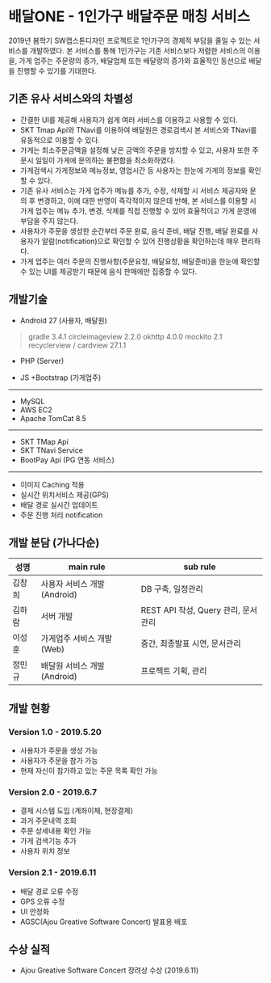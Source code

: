 # 배달ONE - 1인가구 배달주문 매칭 서비스
2019년 봄학기 SW캡스톤디자인 프로젝트로 1인가구의 경제적 부담을 줄일 수 있는 서비스를 개발하였다.
본 서비스를 통해 1인가구는 기존 서비스보다 저렴한 서비스의 이용을, 가게 업주는 주문량의 증가, 배달업체 또한 배달량의 증가와 효율적인 동선으로 배달을 진행할 수 있기를 기대한다.

## 기존 유사 서비스와의 차별성
- 간결한 UI를 제공해 사용자가 쉽게 여러 서비스를 이용하고 사용할 수 있다.
- SKT Tmap Api와 TNavi를 이용하여 배달원은 경로검색시 본 서비스와 TNavi를 유동적으로 이용할 수 있다.
- 가게는 최소주문금액을 설정해 낮은 금액의 주문을 방지할 수 있고, 사용자 또한 주문시 일일이 가게에 문의하는 불편함을 최소화하였다.
- 가게검색시 가게정보와 메뉴정보, 영업시간 등 사용자는 한눈에 가게의 정보를 확인할 수 있다.
- 기존 유사 서비스는 가게 업주가 메뉴를 추가, 수정, 삭제할 시 서비스 제공자와 문의 후 변경하고, 이에 대한 반영이 즉각적이지 않은데 반해, 본 서비스를 이용할 시 가게 업주는 메뉴 추가, 변경, 삭제를 직접 진행할 수 있어 효율적이고 가게 운영에 부담을 주지 않는다.
- 사용자가 주문을 생성한 순간부터 주문 완료, 음식 준비, 배달 진행, 배달 완료를 사용자가 알람(notification)으로 확인할 수 있어 진행상황을 확인하는데 매우 편리하다.
- 가게 업주는 여러 주문의 진행사항(주문요청, 배달요청, 배달준비)을 한눈에 확인할 수 있는 UI를 제공받기 때문에 음식 판매에만 집중할 수 있다.

## 개발기술
- Android 27 (사용자, 배달원)
> gradle 3.4.1
>   circleimageview 2.2.0
>  okhttp 4.0.0
>  mockito 2.1
>  recyclerview / cardview 27.1.1

- PHP (Server)

- JS +Bootstrap (가게업주)
-----------------------------------
- MySQL
- AWS EC2
- Apache TomCat 8.5
-----------------------------------
- SKT TMap Api
- SKT TNavi Service
- BootPay Api (PG 연동 서비스)
-------------------------------------
- 이미지 Caching 적용
- 실시간 위치서비스 제공(GPS)	
- 배달 경로 실시간 업데이트
- 주문 진행 처리 notification


## 개발 분담 (가나다순)
|성명|main rule|sub rule|
|----------------|------------------------------|-----------------------------|
|김창희|사용자 서비스 개발(Android)|DB 구축, 일정관리|
|김하람|서버 개발|REST API 작성, Query 관리, 문서관리|
|이성훈|가게업주 서비스 개발(Web)|중간, 최종발표 시연, 문서관리|
|정민규|배달원 서비스 개발(Android)|프로젝트 기획, 관리|

## 개발 현황
### Version 1.0 - 2019.5.20
  - 사용자가 주문을 생성 가능
  - 사용자가 주문을 참가 가능
  - 현재 자신이 참가하고 있는 주문 목록 확인 가능
### Version 2.0 - 2019.6.7
  - 결제 시스템 도입 (계좌이체, 현장결제)
  - 과거 주문내역 조회
  - 주문 상세내용 확인 가능
  - 가게 검색기능 추가
  - 사용자 위치 정보 
### Version 2.1 - 2019.6.11
 - 배달 경로 오류 수정
 - GPS 오류 수정
 - UI 안정화
 - AGSC(Ajou Greative Software Concert) 발표용 배포

## 수상 실적
- Ajou Greative Software Concert 장려상 수상 (2019.6.11)
